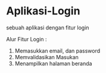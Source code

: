 # Aplikasi-Login
sebuah aplikasi dengan fitur login

Alur Fitur Login :
1. Memasukkan email, dan password
2. Memvalidasikan Masukan
5. Menampilkan halaman beranda
